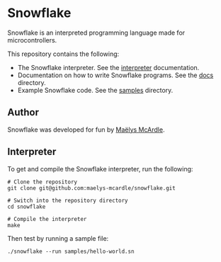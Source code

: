 # Snowflake

Snowflake is an interpreted programming language made for microcontrollers.

This repository contains the following:

* The Snowflake interpreter. See the [interpreter][1] documentation.
* Documentation on how to write Snowflake programs. See the [docs][2] directory. 
* Example Snowflake code. See the [samples][3] directory.

[1]: docs/interpreter.md
[2]: docs/
[3]: samples/

## Author

Snowflake was developed for fun by [Maëlys McArdle][3].

[4]: https://www.maelys.bio/

## Interpreter

To get and compile the Snowflake interpreter, run the following:

```
# Clone the repository
git clone git@github.com:maelys-mcardle/snowflake.git

# Switch into the repository directory
cd snowflake

# Compile the interpreter
make
```

Then test by running a sample file:

```
./snowflake --run samples/hello-world.sn
```
